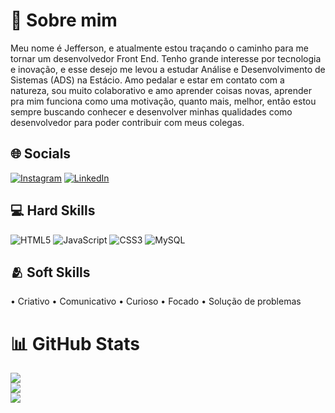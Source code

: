 # 💫 Sobre mim
Meu nome é Jefferson, e atualmente estou traçando o caminho para me tornar um desenvolvedor Front End. Tenho grande interesse por tecnologia e inovação, e esse desejo me levou a estudar Análise e Desenvolvimento de Sistemas (ADS) na Estácio. Amo pedalar e estar em contato com a natureza, sou muito colaborativo e amo aprender coisas novas, aprender pra mim funciona como uma motivação, quanto mais, melhor, então estou sempre buscando conhecer e desenvolver minhas qualidades como desenvolvedor para poder contribuir com meus colegas.


## 🌐 Socials
[![Instagram](https://img.shields.io/badge/Instagram-%23E4405F.svg?logo=Instagram&logoColor=white)](https://instagram.com/allanj.dev) [![LinkedIn](https://img.shields.io/badge/LinkedIn-%230077B5.svg?logo=linkedin&logoColor=white)](https://linkedin.com/in/jefferson-allan-5824b22b6) 

## 💻 Hard Skills
![HTML5](https://img.shields.io/badge/html5-%23E34F26.svg?style=for-the-badge&logo=html5&logoColor=white) ![JavaScript](https://img.shields.io/badge/javascript-%23323330.svg?style=for-the-badge&logo=javascript&logoColor=%23F7DF1E) ![CSS3](https://img.shields.io/badge/css3-%231572B6.svg?style=for-the-badge&logo=css3&logoColor=white) ![MySQL](https://img.shields.io/badge/mysql-4479A1.svg?style=for-the-badge&logo=mysql&logoColor=white)

## 🫂 Soft Skills
• Criativo
• Comunicativo
• Curioso
• Focado
• Solução de problemas

# 📊 GitHub Stats
![](https://github-readme-stats.vercel.app/api?username=Allanjdev&theme=react&hide_border=false&include_all_commits=true&count_private=true)<br/>
![](https://github-readme-streak-stats.herokuapp.com/?user=Allanjdev&theme=react&hide_border=false)<br/>
![](https://github-readme-stats.vercel.app/api/top-langs/?username=Allanjdev&theme=react&hide_border=false&include_all_commits=true&count_private=true&layout=compact)



